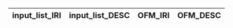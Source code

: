 | input_list_IRI   | input_list_DESC   | OFM_IRI   | OFM_DESC   |
|------------------|-------------------|-----------|------------|